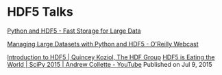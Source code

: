 # HDF5 Talks

[Python and HDF5 - Fast Storage for Large Data](https://www.youtube.com/watch?v=hnhN2_TpY8g)

[Managing Large Datasets with Python and HDF5 - O'Reilly Webcast](https://www.youtube.com/watch?v=wZEFoVUu8h0)

[Introduction to HDF5 | Quincey Koziol, The HDF Group](https://www.youtube.com/watch?v=IN1bqxj4pxE)
[HDF5 is Eating the World | SciPy 2015 | Andrew Collette - YouTube](https://www.youtube.com/watch?v=nddj5OA8LJo)
Published on Jul 9, 2015
